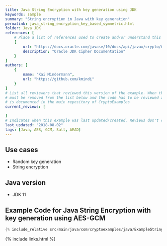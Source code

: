 ```yaml
---
title: Java String Encryption with key generation using JDK
keywords: sample
summary: "String encryption in Java with key generation"
permalink: java_string_encryption_key_based_symmetric.html
folder: Java JDK
references: [
    # Place a list of references used to create and/or understand this example.
    {
        url: "https://docs.oracle.com/javase/10/docs/api/javax/crypto/Cipher.html",
        description: "Oracle JDK Cipher Documentation"
    }
]
authors: [
    {
        name: "Kai Mindermann",
        url: "https://github.com/kmindi"
    }
]
# List all reviewers that reviewed this version of the example. When the example is updated all old reviews
# must be removed from the list below and the code has to be reviewed again. The complete review process
# is documented in the main repository of CryptoExamples
current_reviews: [

]
# Indicates when this example was last updated/created. Reviews don't change this.
last_updated: "2018-08-02"
tags: [Java, AES, GCM, Salt, AEAD]
---
```


## Use cases

- Random key generation
- String encryption

## Java version

- JDK 11

## Example Code for Java String Encryption with key generation using AES-GCM

```java
{% include_relative src/main/java/com/cryptoexamples/java/ExampleStringEncryptionKeyBased.java %}
```



{% include links.html %}
